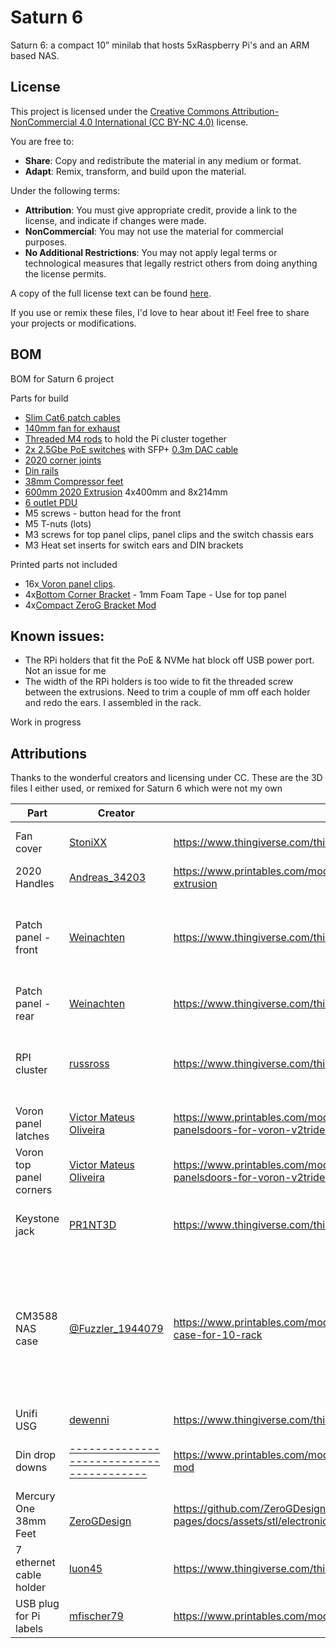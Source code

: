 # Saturn 6 
Saturn 6: a compact 10” minilab that hosts 5xRaspberry Pi's and an ARM based NAS.


## License

This project is licensed under the [Creative Commons Attribution-NonCommercial 4.0 International (CC BY-NC 4.0)](https://creativecommons.org/licenses/by-nc/4.0/) license.

You are free to:  
- **Share**: Copy and redistribute the material in any medium or format.  
- **Adapt**: Remix, transform, and build upon the material.  

Under the following terms:  
- **Attribution**: You must give appropriate credit, provide a link to the license, and indicate if changes were made.  
- **NonCommercial**: You may not use the material for commercial purposes.  
- **No Additional Restrictions**: You may not apply legal terms or technological measures that legally restrict others from doing anything the license permits.  

A copy of the full license text can be found [here](https://creativecommons.org/licenses/by-nc/4.0/legalcode).

If you use or remix these files, I'd love to hear about it! Feel free to share your projects or modifications.

## BOM
BOM for Saturn 6 project

Parts for build
 - [Slim Cat6 patch cables](https://a.co/d/a7xnncM)
 - [140mm fan for exhaust](https://a.co/d/a7xnncM)
 - [Threaded M4 rods](https://a.co/d/a7xnncM) to hold the Pi cluster together
 - [2x 2.5Gbe PoE switches](https://a.co/d/a7xnncM) with SFP+
	[0.3m DAC cable](https://a.co/d/iWrGbuD)
 - [2020 corner joints](https://a.co/d/a7xnncM)
 - [Din rails](https://a.co/d/a7xnncM)
 - [38mm Compressor feet](https://a.co/d/a7xnncM)
 - [600mm 2020 Extrusion](https://a.co/d/5f3lkJL) 4x400mm and 8x214mm
 - [6 outlet PDU](https://www.aliexpress.us/item/3256805777681738.html?spm=a2g0o.order_list.order_list_main.5.21ef194d0AyTGm&gatewayAdapt=glo2usa)
 - M5 screws - button head for the front
 - M5 T-nuts (lots)
 - M3 screws for top panel clips, panel clips and the switch chassis ears
 - M3 Heat set inserts for switch ears and DIN brackets

Printed parts not included
 - 16x[ Voron panel clips](https://www.printables.com/model/702768-kit-for-removable-panelsdoors-for-voron-v2trident-/files). 
 - 4x[Bottom Corner Bracket](https://www.printables.com/model/702768-kit-for-removable-panelsdoors-for-voron-v2trident-/files) - 1mm Foam Tape - Use for top panel
 - 4x[Compact ZeroG Bracket Mod](https://www.printables.com/model/519670-compact-zerog-din-bracket-mod)

## Known issues:

- The RPi holders that fit the PoE & NVMe hat block off USB power port. Not an issue for me
- The width of the RPi holders is too wide to fit the threaded screw between the extrusions. Need to trim a couple of mm off each holder and redo the ears. I assembled in the rack.


Work in progress


## Attributions
Thanks to the wonderful creators and licensing under CC. These are the 3D files I either used, or remixed for Saturn 6 which were not my own                                                                                                 

| Part                    | Creator                                                                             | Link                                                                                                                 | Modifications                                                                                                                              |
| ----------------------- | ----------------------------------------------------------------------------------- | -------------------------------------------------------------------------------------------------------------------- | ------------------------------------------------------------------------------------------------------------------------------------------ |
| Fan cover               | [StoniXX](https://www.thingiverse.com/StoniXX)                                      | https://www.thingiverse.com/thing:5488632                                                                            | Removed bottom bracket                                                                                                                     |
| 2020 Handles            | [Andreas_34203](https://www.printables.com/@Andreas_34203)                          | https://www.printables.com/model/10745-handle-for-2020-aluminum-extrusion                                            | -                                                                                                                                          |
| Patch panel - front     | [Weinachten](https://www.thingiverse.com/Weinachten)                                | https://www.thingiverse.com/thing:5992963/files                                                                      | Removed some of the strengthening and changed to standard front plate design                                                               |
| Patch panel - rear      | [Weinachten](https://www.thingiverse.com/Weinachten)                                | https://www.thingiverse.com/thing:5992963/files                                                                      | Reduce to 7 ports to give room for PDU                                                                                                     |
| RPI cluster             | [russross](https://www.thingiverse.com/russross)                                    | https://www.thingiverse.com/thing:4078710                                                                            | Made wider to accomodate the PoE Hat (with GPIO pins)                                                                                      |
| Voron panel latches     | [Victor Mateus Oliveira](https://www.printables.com/@VictorMateusO_607762)          | https://www.printables.com/model/702768-kit-for-removable-panelsdoors-for-voron-v2trident-/files                     | -                                                                                                                                          |
| Voron top panel corners | [Victor Mateus Oliveira](https://www.printables.com/@VictorMateusO_607762)          | https://www.printables.com/model/702768-kit-for-removable-panelsdoors-for-voron-v2trident-/files                     | -                                                                                                                                          |
| Keystone jack           | [PR1NT3D](https://www.thingiverse.com/PR1NT3D)                                      | https://www.thingiverse.com/thing:5902371                                                                            | Integrated into NAS front panel and and rear skirt                                                                                         |
| CM3588 NAS case         | [@Fuzzler_1944079](https://www.printables.com/@Fuzzler_1944079)                     | https://www.printables.com/model/826870-friendlyelec-cm3588-nas-case-for-10-rack                                     | Flipped the mount, added led light holes, keystone for rj45, room to install the keystone jack. Replace front panel with Saturn 6 standard |
| Unifi USG               | [dewenni](https://www.thingiverse.com/dewenni)                                      | https://www.thingiverse.com/thing:6145449                                                                            | -                                                                                                                                          |
| Din drop downs          | [----------------------------------------](https://www.printables.com/@_172228)     | https://www.printables.com/model/519670-compact-zerog-din-bracket-mod                                                | Extended 5mm lower to have room for xfinity router                                                                                         |
| Mercury One 38mm Feet   | [  <br>ZeroGDesign](https://github.com/ZeroGDesign/docs/commits?author=ZeroGDesign) | https://github.com/ZeroGDesign/docs/blob/gh-pages/docs/assets/stl/electronics_enclosure/skirt/SK_FT_38mm_PowerSW.stl | -                                                                                                                                          |
| 7 ethernet cable holder | [luon45](https://www.thingiverse.com/Gluon45)                                       | https://www.thingiverse.com/thing:4159459/files                                                                      | Printed at 110% to support CAT6a                                                                                                           |
| USB plug for Pi labels  | [mfischer79](https://www.printables.com/@mfischer79)                                | https://www.printables.com/model/404578-usb-a-dust-coverplugcap                                                      |                                                                                                                                            |
